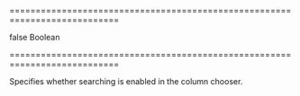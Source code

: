 ===========================================================================
<!--default-->false<!--/default-->
<!--type-->Boolean<!--/type-->
===========================================================================

<!--shortDescription-->
Specifies whether searching is enabled in the column chooser.
<!--/shortDescription-->

<!--fullDescription-->

<!--/fullDescription-->